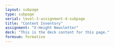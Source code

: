 ```yaml
---
layout: subpage
type: subpage
serial: level-3-assignment-4-subpage
title: "Content Inventory"
assignment: "X-Height Newsletter"
deck: "This is the deck content for this page."
formsum: formative
---
```

